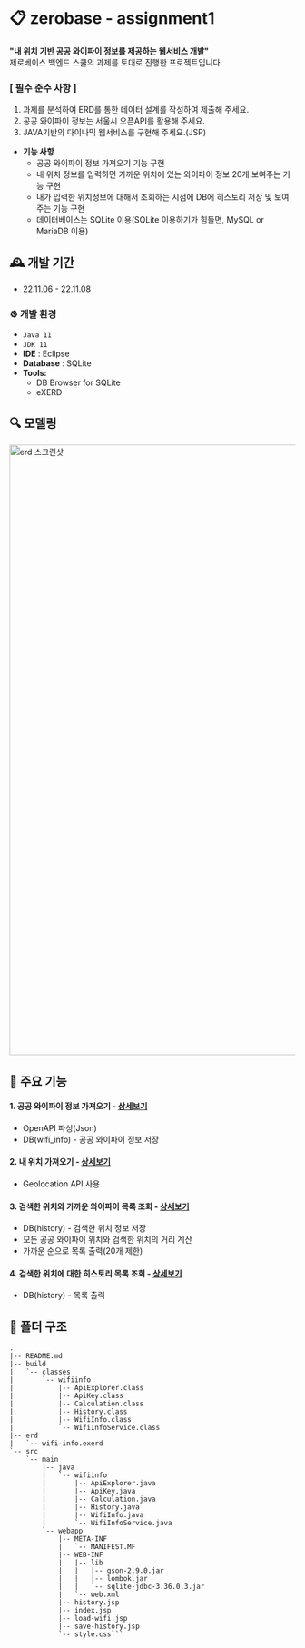 # 📋 zerobase - assignment1

**"내 위치 기반 공공 와이파이 정보를 제공하는 웹서비스 개발" <br>**
제로베이스 백엔드 스쿨의 과제를 토대로 진행한 프로젝트입니다.

### [ 필수 준수 사항 ]
1. 과제를 분석하여 ERD를 통한 데이터 설계를 작성하여 제출해 주세요.
2. 공공 와이파이 정보는 서울시 오픈API를 활용해 주세요.
3. JAVA기반의 다이나믹 웹서비스를 구현해 주세요.(JSP)


- **기능 사항**
	- 공공 와이파이 정보 가져오기 기능 구현
	- 내 위치 정보를 입력하면 가까운 위치에 있는 와이파이 정보 20개 보여주는 기능 구현
	- 내가 입력한 위치정보에 대해서 조회하는 시점에 DB에 히스토리 저장 및 보여주는 기능 구현
	- 데이터베이스는 SQLite 이용(SQLite 이용하기가 힘들면, MySQL or MariaDB 이용)
  


## 🕰️ 개발 기간 
* 22.11.06 - 22.11.08


### ⚙️ 개발 환경
- `Java 11`
- `JDK 11`
- **IDE** :  Eclipse
- **Database** : SQLite
- **Tools:**  
	- DB Browser for SQLite
	- eXERD

## 🔍 모델링
<img width="1075" alt="erd 스크린샷" src="https://user-images.githubusercontent.com/111635735/201070616-2922f265-37e8-4312-9fd3-7fab692258b1.png">


## 📌 주요 기능
#### 1. 공공 와이파이 정보 가져오기 - <a href="https://github.com/junga970/wifi-info/wiki/%F0%9F%93%8C-%EA%B3%B5%EA%B3%B5-%EC%99%80%EC%9D%B4%ED%8C%8C%EC%9D%B4-%EC%A0%95%EB%B3%B4-%EA%B0%80%EC%A0%B8%EC%98%A4%EA%B8%B0" > 상세보기 </a>
 
- OpenAPI 파싱(Json)
- DB(wifi_info) - 공공 와이파이 정보 저장

#### 2. 내 위치 가져오기 - <a href="https://github.com/junga970/wifi-info/wiki/%F0%9F%93%8C-%EB%82%B4-%EC%9C%84%EC%B9%98-%EA%B0%80%EC%A0%B8%EC%98%A4%EA%B8%B0" > 상세보기 </a> 
- Geolocation API 사용

#### 3. 검색한 위치와 가까운 와이파이 목록 조회 - <a href="https://github.com/junga970/wifi-info/wiki/%F0%9F%93%8C-%EA%B2%80%EC%83%89%ED%95%9C-%EC%9C%84%EC%B9%98%EC%99%80-%EA%B0%80%EA%B9%8C%EC%9A%B4-%EC%99%80%EC%9D%B4%ED%8C%8C%EC%9D%B4-%EB%AA%A9%EB%A1%9D-%EC%A1%B0%ED%9A%8C" > 상세보기 </a> 
- DB(history) - 검색한 위치 정보 저장
- 모든 공공 와이파이 위치와 검색한 위치의 거리 계산
- 가까운 순으로 목록 출력(20개 제한)

#### 4. 검색한 위치에 대한 히스토리 목록 조회 - <a href="https://github.com/junga970/wifi-info/wiki/%F0%9F%93%8C-%EA%B2%80%EC%83%89%ED%95%9C-%EC%9C%84%EC%B9%98%EC%97%90-%EB%8C%80%ED%95%9C-%ED%9E%88%EC%8A%A4%ED%86%A0%EB%A6%AC-%EB%AA%A9%EB%A1%9D-%EC%A1%B0%ED%9A%8C" > 상세보기 </a> 
- DB(history) - 목록 출력



## 📁 폴더 구조

```
.
|-- README.md
|-- build
|   `-- classes
|       `-- wifiinfo
|           |-- ApiExplorer.class
|           |-- ApiKey.class
|           |-- Calculation.class
|           |-- History.class
|           |-- WifiInfo.class
|           `-- WifiInfoService.class
|-- erd
|   `-- wifi-info.exerd
`-- src
    `-- main
        |-- java
        |   `-- wifiinfo
        |       |-- ApiExplorer.java
        |       |-- ApiKey.java
        |       |-- Calculation.java
        |       |-- History.java
        |       |-- WifiInfo.java
        |       `-- WifiInfoService.java
        `-- webapp
            |-- META-INF
            |   `-- MANIFEST.MF
            |-- WEB-INF
            |   |-- lib
            |   |   |-- gson-2.9.0.jar
            |   |   |-- lombok.jar
            |   |   `-- sqlite-jdbc-3.36.0.3.jar
            |   `-- web.xml
            |-- history.jsp
            |-- index.jsp
            |-- load-wifi.jsp
            |-- save-history.jsp
            `-- style.css```